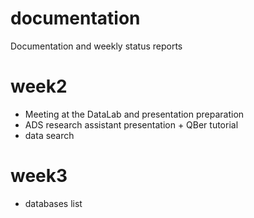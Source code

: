 # documentation
Documentation and weekly status reports 


# week2

- Meeting at the DataLab and presentation preparation
- ADS research assistant presentation + QBer tutorial
- data search

# week3

- databases list

